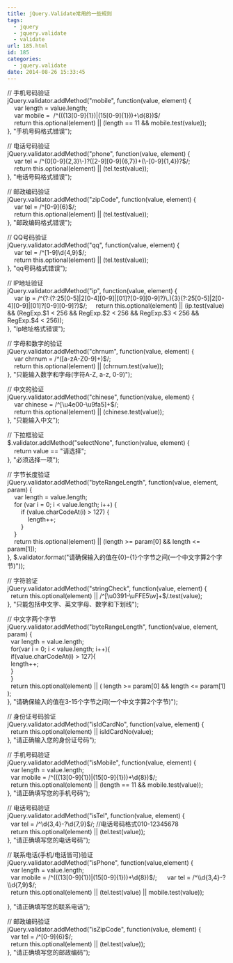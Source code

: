 ```yaml
---
title: jQuery.Validate常用的一些规则
tags:
  - jquery
  - jquery.validate
  - validate
url: 185.html
id: 185
categories:
  - jquery.validate
date: 2014-08-26 15:33:45
---
```


// 手机号码验证  
jQuery.validator.addMethod("mobile", function(value, element) {  
    var length = value.length;  
    var mobile =  /^(((13\[0-9\]{1})|(15\[0-9\]{1}))+\\d{8})$/  
    return this.optional(element) || (length == 11 && mobile.test(value));  
}, "手机号码格式错误");     
  
  
// 电话号码验证     
jQuery.validator.addMethod("phone", function(value, element) {  
    var tel = /^(0\[0-9\]{2,3}\\-)?(\[2-9\]\[0-9\]{6,7})+(\\-\[0-9\]{1,4})?$/;  
    return this.optional(element) || (tel.test(value));  
}, "电话号码格式错误");  
  
  
// 邮政编码验证     
jQuery.validator.addMethod("zipCode", function(value, element) {  
    var tel = /^\[0-9\]{6}$/;  
    return this.optional(element) || (tel.test(value));  
}, "邮政编码格式错误");  
  
  
// QQ号码验证     
jQuery.validator.addMethod("qq", function(value, element) {  
    var tel = /^\[1-9\]\\d{4,9}$/;  
    return this.optional(element) || (tel.test(value));  
}, "qq号码格式错误");  
  
  
// IP地址验证  
jQuery.validator.addMethod("ip", function(value, element) {  
    var ip = /^(?:(?:25\[0-5\]|2\[0-4\]\[0-9\]|\[01\]?\[0-9\]\[0-9\]?)\\.){3}(?:25\[0-5\]|2\[0-4\]\[0-9\]|\[01\]?\[0-9\]\[0-9\]?)$/;  
    return this.optional(element) || (ip.test(value) && (RegExp.$1 < 256 && RegExp.$2 < 256 && RegExp.$3 < 256 && RegExp.$4 < 256));  
}, "Ip地址格式错误");  
  
  
// 字母和数字的验证  
jQuery.validator.addMethod("chrnum", function(value, element) {  
    var chrnum = /^(\[a-zA-Z0-9\]+)$/;  
    return this.optional(element) || (chrnum.test(value));  
}, "只能输入数字和字母(字符A-Z, a-z, 0-9)");  
  
  
// 中文的验证  
jQuery.validator.addMethod("chinese", function(value, element) {  
    var chinese = /^\[\\u4e00-\\u9fa5\]+$/;  
    return this.optional(element) || (chinese.test(value));  
}, "只能输入中文");  
  
  
// 下拉框验证  
$.validator.addMethod("selectNone", function(value, element) {  
    return value == "请选择";  
}, "必须选择一项");  
  
  
// 字节长度验证  
jQuery.validator.addMethod("byteRangeLength", function(value, element, param) {  
    var length = value.length;  
    for (var i = 0; i < value.length; i++) {  
        if (value.charCodeAt(i) > 127) {  
            length++;  
        }  
    }  
    return this.optional(element) || (length >= param\[0\] && length <= param\[1\]);  
}, $.validator.format("请确保输入的值在{0}-{1}个字节之间(一个中文字算2个字节)"));  
  
  
  
  
// 字符验证     
jQuery.validator.addMethod("stringCheck", function(value, element) {     
  return this.optional(element) || /^\[\\u0391-\\uFFE5\\w\]+$/.test(value);     
}, "只能包括中文字、英文字母、数字和下划线");     
  
// 中文字两个字节     
jQuery.validator.addMethod("byteRangeLength", function(value, element, param) {     
  var length = value.length;     
  for(var i = 0; i < value.length; i++){     
  if(value.charCodeAt(i) > 127){     
  length++;     
  }     
  }     
  return this.optional(element) || ( length >= param\[0\] && length <= param\[1\] );     
}, "请确保输入的值在3-15个字节之间(一个中文字算2个字节)");     
  
// 身份证号码验证     
jQuery.validator.addMethod("isIdCardNo", function(value, element) {     
  return this.optional(element) || isIdCardNo(value);     
}, "请正确输入您的身份证号码");     
  
// 手机号码验证     
jQuery.validator.addMethod("isMobile", function(value, element) {     
  var length = value.length;     
  var mobile = /^(((13\[0-9\]{1})|(15\[0-9\]{1}))+\\d{8})$/;     
  return this.optional(element) || (length == 11 && mobile.test(value));     
}, "请正确填写您的手机号码");     
  
// 电话号码验证     
jQuery.validator.addMethod("isTel", function(value, element) {     
  var tel = /^\\d{3,4}-?\\d{7,9}$/; //电话号码格式010-12345678     
  return this.optional(element) || (tel.test(value));     
}, "请正确填写您的电话号码");     
  
// 联系电话(手机/电话皆可)验证     
jQuery.validator.addMethod("isPhone", function(value,element) {     
  var length = value.length;     
  var mobile = /^(((13\[0-9\]{1})|(15\[0-9\]{1}))+\\d{8})$/;     
  var tel = /^\\d{3,4}-?\\d{7,9}$/;     
  return this.optional(element) || (tel.test(value) || mobile.test(value));     
  
}, "请正确填写您的联系电话");     
  
// 邮政编码验证     
jQuery.validator.addMethod("isZipCode", function(value, element) {     
  var tel = /^\[0-9\]{6}$/;     
  return this.optional(element) || (tel.test(value));     
}, "请正确填写您的邮政编码");